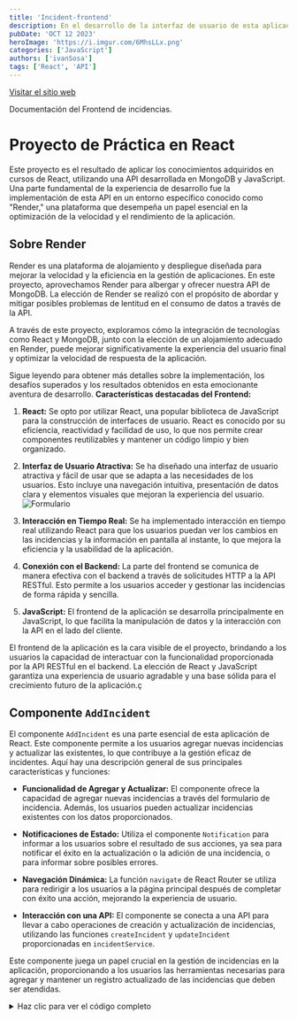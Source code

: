 ```yaml
---
title: 'Incident-frontend'
description: En el desarrollo de la interfaz de usuario de esta aplicación, hemos empleado React y JavaScript para crear un frontend atractivo y altamente interactivo. Esta parte del proyecto juega un papel crucial en la experiencia del usuario y proporciona una interfaz intuitiva para interactuar con la API RESTful que hemos construido en el backend de incidencias.'
pubDate: 'OCT 12 2023'
heroImage: 'https://i.imgur.com/6MhsLLx.png'
categories: ['JavaScript']
authors: ['ivanSosa']
tags: ['React', 'API']
---
```

  [Visitar el sitio web]( https://incident-front.vercel.app/ "{{title}}")

Documentación del Frontend de incidencias.

# Proyecto de Práctica en React

Este proyecto es el resultado de aplicar los conocimientos adquiridos en cursos de React, utilizando una API desarrollada en MongoDB y JavaScript. Una parte fundamental de la experiencia de desarrollo fue la implementación de esta API en un entorno específico conocido como "Render," una plataforma que desempeña un papel esencial en la optimización de la velocidad y el rendimiento de la aplicación.

## Sobre Render

Render es una plataforma de alojamiento y despliegue diseñada para mejorar la velocidad y la eficiencia en la gestión de aplicaciones. En este proyecto, aprovechamos Render para albergar y ofrecer nuestra API de MongoDB. La elección de Render se realizó con el propósito de abordar y mitigar posibles problemas de lentitud en el consumo de datos a través de la API.

A través de este proyecto, exploramos cómo la integración de tecnologías como React y MongoDB, junto con la elección de un alojamiento adecuado en Render, puede mejorar significativamente la experiencia del usuario final y optimizar la velocidad de respuesta de la aplicación.

Sigue leyendo para obtener más detalles sobre la implementación, los desafíos superados y los resultados obtenidos en esta emocionante aventura de desarrollo.
**Características destacadas del Frontend:**

1. **React:** Se opto por utilizar React, una popular biblioteca de JavaScript para la construcción de interfaces de usuario. React es conocido por su eficiencia, reactividad y facilidad de uso, lo que nos permite crear componentes reutilizables y mantener un código limpio y bien organizado.

2. **Interfaz de Usuario Atractiva:** Se ha diseñado una interfaz de usuario atractiva y fácil de usar que se adapta a las necesidades de los usuarios. Esto incluye una navegación intuitiva, presentación de datos clara y elementos visuales que mejoran la experiencia del usuario.
![Formulario](https://i.imgur.com/CId2y1P.png)

3. **Interacción en Tiempo Real:** Se ha implementado interacción en tiempo real utilizando React para que los usuarios puedan ver los cambios en las incidencias y la información en pantalla al instante, lo que mejora la eficiencia y la usabilidad de la aplicación.

4. **Conexión con el Backend:** La parte del frontend se comunica de manera efectiva con el backend a través de solicitudes HTTP a la API RESTful. Esto permite a los usuarios acceder y gestionar las incidencias de forma rápida y sencilla.

5. **JavaScript:** El frontend de la aplicación se desarrolla principalmente en JavaScript, lo que facilita la manipulación de datos y la interacción con la API en el lado del cliente.

El frontend de la aplicación es la cara visible de el proyecto, brindando a los usuarios la capacidad de interactuar con la funcionalidad proporcionada por la API RESTful en el backend. La elección de React y JavaScript garantiza una experiencia de usuario agradable y una base sólida para el crecimiento futuro de la aplicación.ç

## Componente `AddIncident`

El componente `AddIncident` es una parte esencial de esta aplicación de React. Este componente permite a los usuarios agregar nuevas incidencias y actualizar las existentes, lo que contribuye a la gestión eficaz de incidentes. Aquí hay una descripción general de sus principales características y funciones:

- **Funcionalidad de Agregar y Actualizar:** El componente ofrece la capacidad de agregar nuevas incidencias a través del formulario de incidencia. Además, los usuarios pueden actualizar incidencias existentes con los datos proporcionados.

- **Notificaciones de Estado:** Utiliza el componente `Notification` para informar a los usuarios sobre el resultado de sus acciones, ya sea para notificar el éxito en la actualización o la adición de una incidencia, o para informar sobre posibles errores.

- **Navegación Dinámica:** La función `navigate` de React Router se utiliza para redirigir a los usuarios a la página principal después de completar con éxito una acción, mejorando la experiencia de usuario.

- **Interacción con una API:** El componente se conecta a una API para llevar a cabo operaciones de creación y actualización de incidencias, utilizando las funciones `createIncident` y `updateIncident` proporcionadas en `incidentService`.

Este componente juega un papel crucial en la gestión de incidencias en la aplicación, proporcionando a los usuarios las herramientas necesarias para agregar y mantener un registro actualizado de las incidencias que deben ser atendidas.
<details>
<summary>Haz clic para ver el código completo</summary>
<div style="overflow: scroll; max-height: 300px;">
```javascript
function AddIncident() {
  const navigate = useNavigate();
  const [notification, setNotification] = useState({
    open: false,
    message: "",
    severity: "success",
  });

  const handleCloseNotification = () => {
    setNotification({ ...notification, open: false });
  };
  
  const handleUpdate = (formData) => {
    // Llama a la función de actualización con los datos actualizados
    updateIncident(formData)
      .then((response) => {
        setNotification({
          open: true,
          message: "Incidencia actualizada correctamente",
          severity: "success",
        });
    
        setTimeout(() => {
          navigate("/");
        }, 1000);
      })
      .catch((error) => {
        setNotification({
          open: true,
          message: "Error al actualizar la incidencia",
          severity: "error",
        });
      });
  };

  const handleFormSubmit = (formData) => {
    console.log('formData:', formData); // Agrega este mensaje de consola
    createIncident(formData)
      .then((response) => {
        setNotification({
          open: true,
          message: "Incidencia agregada correctamente",
          severity: "success",
        });
        
        setTimeout(() => {
          navigate("/");
        }, 2000);
      })
      .catch((error) => {
        setNotification({
          open: true,
          message: "Error al agregar la incidencia",
          severity: "error",
        });

        navigate("/");
      });
  };

  return (
    <div>
      <IncidentForm onSubmit={handleFormSubmit} onUpdate={handleUpdate} />

      <Notification
        open={notification.open}
        onClose={handleCloseNotification}
        message={notification.message}
        severity={notification.severity}
      />
    </div>
  );
}

export default AddIncident;
</div>
</deta



